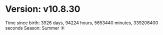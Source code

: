 # Version: v10.8.30
Time since birth: 3926 days, 94224 hours, 5653440 minutes, 339206400 seconds
Season: Summer ☀️
